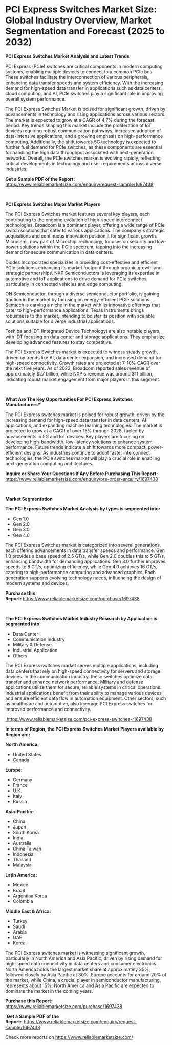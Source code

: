<p><h1>PCI Express Switches Market Size: Global Industry Overview, Market Segmentation and Forecast (2025 to 2032)</h1></p><p><strong>PCI Express Switches Market Analysis and Latest Trends</strong></p>
<p><p>PCI Express (PCIe) switches are critical components in modern computing systems, enabling multiple devices to connect to a common PCIe bus. These switches facilitate the interconnection of various peripherals, enhancing data transfer speeds and system efficiency. With the increasing demand for high-speed data transfer in applications such as data centers, cloud computing, and AI, PCIe switches play a significant role in improving overall system performance.</p><p>The PCI Express Switches Market is poised for significant growth, driven by advancements in technology and rising applications across various sectors. The market is expected to grow at a CAGR of 4.7% during the forecast period. Key trends shaping this market include the proliferation of IoT devices requiring robust communication pathways, increased adoption of data-intensive applications, and a growing emphasis on high-performance computing. Additionally, the shift towards 5G technology is expected to further fuel demand for PCIe switches, as these components are essential for handling the high data throughput associated with next-generation networks. Overall, the PCIe switches market is evolving rapidly, reflecting critical developments in technology and user requirements across diverse industries.</p></p>
<p><strong>Get a Sample PDF of the Report:&nbsp;</strong> <a href="https://www.reliablemarketsize.com/enquiry/request-sample/1697438?utm_campaign=2319&utm_medium=2&utm_source=Github&utm_content=ia&utm_term=10022025&utm_id=pci-express-switches">https://www.reliablemarketsize.com/enquiry/request-sample/1697438</a></p>
<p>&nbsp;</p>
<p><strong>PCI Express Switches Major Market Players</strong></p>
<p><p>The PCI Express Switches market features several key players, each contributing to the ongoing evolution of high-speed interconnect technologies. Broadcom is a dominant player, offering a wide range of PCIe switch solutions that cater to various applications. The company's strategic acquisitions and continuous innovation position it for significant growth. Microsemi, now part of Microchip Technology, focuses on security and low-power solutions within the PCIe spectrum, tapping into the increasing demand for secure communication in data centers.</p><p>Diodes Incorporated specializes in providing cost-effective and efficient PCIe solutions, enhancing its market footprint through organic growth and strategic partnerships. NXP Semiconductors is leveraging its expertise in automotive and IoT applications to drive demand for PCIe switches, particularly in connected vehicles and edge computing.</p><p>ON Semiconductor, through a diverse semiconductor portfolio, is gaining traction in the market by focusing on energy-efficient PCIe solutions. Semtech is carving a niche in the market with its innovative offerings that cater to high-performance applications. Texas Instruments brings robustness to the market, intending to bolster its position with scalable solutions suitable for diverse industrial applications.</p><p>Toshiba and IDT (Integrated Device Technology) are also notable players, with IDT focusing on data center and storage applications. They emphasize developing advanced features to stay competitive.</p><p>The PCI Express Switches market is expected to witness steady growth, driven by trends like AI, data center expansion, and increased demand for high-speed connectivity. Growth rates are projected at 7-10% CAGR over the next five years. As of 2023, Broadcom reported sales revenue of approximately $27 billion, while NXP's revenue was around $11 billion, indicating robust market engagement from major players in this segment.</p></p>
<p>&nbsp;</p>
<p><strong>What Are The Key Opportunities For PCI Express Switches Manufacturers?</strong></p>
<p><p>The PCI Express switches market is poised for robust growth, driven by the increasing demand for high-speed data transfer in data centers, AI applications, and expanding machine learning technologies. The market is projected to grow at a CAGR of over 15% through 2028, fueled by advancements in 5G and IoT devices. Key players are focusing on developing high-bandwidth, low-latency solutions to enhance system performance. Future trends indicate a shift towards more compact, power-efficient designs. As industries continue to adopt faster interconnect technologies, the PCIe switches market will play a crucial role in enabling next-generation computing architectures.</p></p>
<p><strong>Inquire or Share Your Questions If Any Before Purchasing This Report:</strong> <a href="https://www.reliablemarketsize.com/enquiry/pre-order-enquiry/1697438?utm_campaign=2319&utm_medium=2&utm_source=Github&utm_content=ia&utm_term=10022025&utm_id=pci-express-switches">https://www.reliablemarketsize.com/enquiry/pre-order-enquiry/1697438</a></p>
<p>&nbsp;</p>
<p><strong>Market Segmentation</strong></p>
<p><strong>The PCI Express Switches Market Analysis by types is segmented into:</strong></p>
<p><ul><li>Gen 1.0</li><li>Gen 2.0</li><li>Gen 3.0</li><li>Gen 4.0</li></ul></p>
<p><p>The PCI Express Switches market is categorized into several generations, each offering advancements in data transfer speeds and performance. Gen 1.0 provides a base speed of 2.5 GT/s, while Gen 2.0 doubles this to 5 GT/s, enhancing bandwidth for demanding applications. Gen 3.0 further improves speeds to 8 GT/s, optimizing efficiency, while Gen 4.0 achieves 16 GT/s, catering to high-performance computing and advanced graphics. Each generation supports evolving technology needs, influencing the design of modern systems and devices.</p></p>
<p><strong>Purchase this Report:&nbsp;</strong><a href="https://www.reliablemarketsize.com/purchase/1697438?utm_campaign=2319&utm_medium=2&utm_source=Github&utm_content=ia&utm_term=10022025&utm_id=pci-express-switches">https://www.reliablemarketsize.com/purchase/1697438</a></p>
<p>&nbsp;</p>
<p><strong>The PCI Express Switches Market Industry Research by Application is segmented into:</strong></p>
<p><ul><li>Data Center</li><li>Communication Industry</li><li>Military & Defense</li><li>Industrial Application</li><li>Others</li></ul></p>
<p><p>The PCI Express switches market serves multiple applications, including data centers that rely on high-speed connectivity for servers and storage devices. In the communication industry, these switches optimize data transfer and enhance network performance. Military and defense applications utilize them for secure, reliable systems in critical operations. Industrial applications benefit from their ability to manage various devices and ensure efficient data flow in automation equipment. Other sectors, such as healthcare and automotive, also leverage PCI Express switches for improved performance and connectivity.</p></p>
<p><a href="https://www.reliablemarketsize.com/pci-express-switches-r1697438?utm_campaign=2319&utm_medium=2&utm_source=Github&utm_content=ia&utm_term=10022025&utm_id=pci-express-switches">&nbsp;https://www.reliablemarketsize.com/pci-express-switches-r1697438</a></p>
<p><strong>In terms of Region, the PCI Express Switches Market Players available by Region are:</strong></p>
<p>
    <p> <strong> North America: </strong>
        <ul>
            <li>United States</li>
            <li>Canada</li>
        </ul>
        </p> 
    <p> <strong> Europe: </strong>
        <ul>
            <li>Germany</li>
            <li>France</li>
            <li>U.K.</li>
            <li>Italy</li>
            <li>Russia</li>
        </ul>
        </p> 
    <p> <strong> Asia-Pacific: </strong>
        <ul>
            <li>China</li>
            <li>Japan</li>
            <li>South Korea</li>
            <li>India</li>
            <li>Australia</li>
            <li>China Taiwan</li>
            <li>Indonesia</li>
            <li>Thailand</li>
            <li>Malaysia</li>
        </ul>
        </p> 
    <p> <strong> Latin America: </strong>
        <ul>
            <li>Mexico</li>
            <li>Brazil</li>
            <li>Argentina Korea</li>
            <li>Colombia</li>
        </ul>
        </p> 
    <p> <strong> Middle East & Africa: </strong>
        <ul>
            <li>Turkey</li>
            <li>Saudi</li>
            <li>Arabia</li>
            <li>UAE</li>
            <li>Korea</li>
        </ul>
    </p>
    </p>
<p><p>The PCI Express switches market is witnessing significant growth, particularly in North America and Asia Pacific, driven by rising demand for high-speed data connectivity in data centers and consumer electronics. North America holds the largest market share at approximately 35%, followed closely by Asia Pacific at 30%. Europe accounts for around 20% of the market, while China, a crucial player in semiconductor manufacturing, represents about 15%. North America and Asia Pacific are expected to dominate the market in the coming years.</p></p>
<p><strong>Purchase this Report: </strong><a href="https://www.reliablemarketsize.com/purchase/1697438?utm_campaign=2319&utm_medium=2&utm_source=Github&utm_content=ia&utm_term=10022025&utm_id=pci-express-switches">https://www.reliablemarketsize.com/purchase/1697438</a></p>
<p>&nbsp;<strong>Get a Sample PDF of the Report:&nbsp;&nbsp;</strong><a href="https://www.reliablemarketsize.com/enquiry/request-sample/1697438?utm_campaign=2319&utm_medium=2&utm_source=Github&utm_content=ia&utm_term=10022025&utm_id=pci-express-switches">https://www.reliablemarketsize.com/enquiry/request-sample/1697438</a></p>
<p><strong></strong></p>
<p>Check more reports on <a href="https://www.reliablemarketsize.com/?utm_campaign=2319&utm_medium=2&utm_source=Github&utm_content=ia&utm_term=10022025&utm_id=pci-express-switches">https://www.reliablemarketsize.com/</a></p>